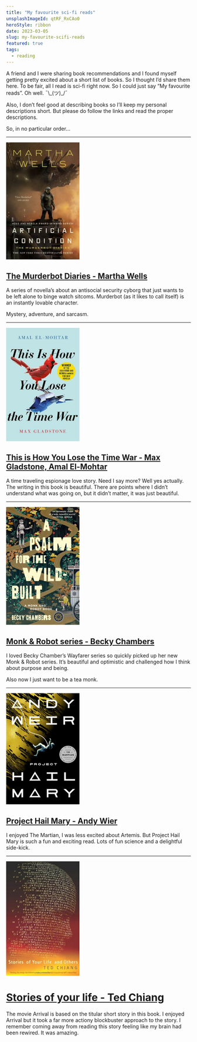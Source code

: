 ```yaml
---
title: "My favourite sci-fi reads"
unsplashImageId: qtRF_RxCAo0
heroStyle: ribbon
date: 2023-03-05
slug: my-favourite-scifi-reads
featured: true
tags:
  - reading
---
```


A friend and I were sharing book recommendations and I found myself getting pretty excited about a short list of books. So I thought I’d share them here. To be fair, all I read is sci-fi right now. So I could just say “My favourite reads”. Oh well. ¯\\\_(ツ)_/¯

Also, I don’t feel good at describing books so I’ll keep my personal descriptions short. But please do follow the links and read the proper descriptions.

So, in no particular order…

----

<a href="https://app.thestorygraph.com/series/12"><img alt="Book cover of Artificial Condition by Martha Wells" src="/notes/2023-03-05-my-favourite-scifi-reads/murderbot.jpg" class="float-right img-rounded" style="max-width: 200px;"/></a>

## [The Murderbot Diaries - Martha Wells](https://app.thestorygraph.com/series/12)

A series of novella’s about an antisocial security cyborg that just wants to be left alone to binge watch sitcoms. Murderbot (as it likes to call itself) is an instantly lovable character.

Mystery, adventure, and sarcasm.


<span class="cf"></span>

----

<a href="https://app.thestorygraph.com/books/598c1aad-4bda-437f-9e10-fcddd2152ae8"><img alt="Book cover of This is How You Lose the Time War by Max Gladstone and Amal El-Mohtar" src="/notes/2023-03-05-my-favourite-scifi-reads/thisishowyoulosethetimewar.jpg" class="float-right img-rounded" style="max-width: 200px;"/></a>

## [This is How You Lose the Time War - Max Gladstone, Amal El-Mohtar](https://app.thestorygraph.com/books/598c1aad-4bda-437f-9e10-fcddd2152ae8)

A time traveling espionage love story. Need I say more? Well yes actually. The writing in this book is beautiful. There are points where I didn’t understand what was going on, but it didn’t matter, it was just beautiful.

<span class="cf"></span>

----

<a href="https://app.thestorygraph.com/series/5043"><img alt="Book cover of A Psalm for the Wild-Built by Becky Chambers" src="/notes/2023-03-05-my-favourite-scifi-reads/apsalmforthewildbuilt.jpg" class="float-right img-rounded" style="max-width: 200px;"/></a>

## [Monk & Robot series - Becky Chambers](https://app.thestorygraph.com/series/5043)

I loved Becky Chamber’s Wayfarer series so quickly picked up her new Monk & Robot series. It’s beautiful and optimistic and challenged how I think about purpose and being.

Also now I just want to be a tea monk.

<span class="cf"></span>

----

<a href="https://app.thestorygraph.com/books/ac3ea915-993d-4f30-8632-0f91e4ad0704"><img alt="Book cover of Project Hail Mary by Andy Wier" src="/notes/2023-03-05-my-favourite-scifi-reads/projecthailmary.jpg" class="float-right img-rounded" style="max-width: 200px;"/></a>

## [Project Hail Mary - Andy Wier](https://app.thestorygraph.com/books/ac3ea915-993d-4f30-8632-0f91e4ad0704)

I enjoyed The Martian, I was less excited about Artemis. But Project Hail Mary is such a fun and exciting read. Lots of fun science and a delightful side-kick.

<span class="cf"></span>

----

<a href="https://app.thestorygraph.com/books/c34ac03b-3b0e-4a24-b694-e46674918a3a"><img alt="Book cover of Stories of Your Life and Others by Ted Chiang" src="/notes/2023-03-05-my-favourite-scifi-reads/storiesofyourlife.jpg" class="float-right img-rounded" style="max-width: 200px;"/></a>

# [Stories of your life - Ted Chiang](https://app.thestorygraph.com/books/c34ac03b-3b0e-4a24-b694-e46674918a3a)

The movie Arrival is based on the titular short story in this book. I enjoyed Arrival but it took a far more actiony blockbuster approach to the story. I remember coming away from reading this story feeling like my brain had been rewired. It was amazing.

<span class="cf"></span>
